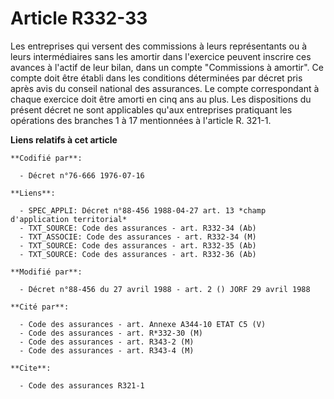 # Article R332-33

Les entreprises qui versent des commissions à leurs représentants ou à leurs intermédiaires sans les amortir dans l'exercice
peuvent inscrire ces avances à l'actif de leur bilan, dans un compte "Commissions à amortir". Ce compte doit être établi dans
les conditions déterminées par décret pris après avis du conseil national des assurances. Le compte correspondant à chaque
exercice doit être amorti en cinq ans au plus. Les dispositions du présent décret ne sont applicables qu'aux entreprises
pratiquant les opérations des branches 1 à 17 mentionnées à l'article R. 321-1.

**Liens relatifs à cet article**

	**Codifié par**:

	  - Décret n°76-666 1976-07-16

	**Liens**:

	  - SPEC_APPLI: Décret n°88-456 1988-04-27 art. 13 *champ d'application territorial*
	  - TXT_SOURCE: Code des assurances - art. R332-34 (Ab)
	  - TXT_ASSOCIE: Code des assurances - art. R332-34 (M)
	  - TXT_SOURCE: Code des assurances - art. R332-35 (Ab)
	  - TXT_SOURCE: Code des assurances - art. R332-36 (Ab)

	**Modifié par**:

	  - Décret n°88-456 du 27 avril 1988 - art. 2 () JORF 29 avril 1988

	**Cité par**:

	  - Code des assurances - art. Annexe A344-10 ETAT C5 (V)
	  - Code des assurances - art. R*332-30 (M)
	  - Code des assurances - art. R343-2 (M)
	  - Code des assurances - art. R343-4 (M)

	**Cite**:

	  - Code des assurances R321-1
